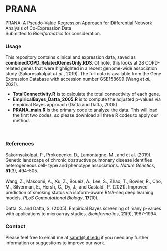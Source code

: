# PRANA

PRANA: A Pseudo-Value Regression Approach for Differential Network Analysis of Co-Expression Data <br />
Submitted to *Bioinformatics* for consideration.
</br>


### Usage
This repository contains clinical and expression data, saved as **combinedCOPD_RelatedGenesOnly.RDS**. Of note, this looks at 28 COPD-related genes that were highlighted in a recent genome-wide association study (Sakornsakolpat *et al.*, 2019). The full data is available from the Gene Expression Database with accession number GSE158699 (Wang *et al.*, 2021).

* **TotalConnectivity.R** is to calculate the total connectivity of each gene. 
* **EmpiricalBayes_Datta_2005.R** is to compute the adjusted p-values via empirical Bayes approach (Datta and Datta, 2005)
* **PRANA_main.R** is the primary code to analyze the data. This will load the first two codes, so please download all three R codes to apply our method.
</br>

### References
Sakornsakolpat, P., Prokopenko, D., Lamontagne, M., and et al. (2019). Genetic landscape of chronic obstructive pulmonary disease identifies heterogeneous cell- type and phenotype associations. *Nature Genetics*, **51**(3), 494–505. </br></br>
Wang, Z., Masoomi, A., Xu, Z., Boueiz, A., Lee, S., Zhao, T., Bowler, R., Cho, M., Silverman, E., Hersh, C., Dy, J., and Castaldi, P. (2021). Improved prediction of smoking status via isoform-aware RNA-seq deep learning models. *PLoS Computational Biology*, **17**(10). </br></br>
Datta, S. and Datta, S. (2005). Empirical Bayes screening of many p-values with applications to microarray studies. *Bioinformatics*, **21**(9), 1987–1994.
</br>


### Contact
Please feel free to email me at sahn1@ufl.edu if you need any further information or suggestions to improve our work.

